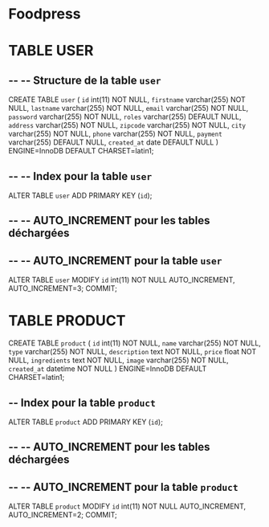 # Foodpress

# TABLE USER
--
-- Structure de la table `user`
--

CREATE TABLE `user` (
  `id` int(11) NOT NULL,
  `firstname` varchar(255) NOT NULL,
  `lastname` varchar(255) NOT NULL,
  `email` varchar(255) NOT NULL,
  `password` varchar(255) NOT NULL,
  `roles` varchar(255) DEFAULT NULL,
  `address` varchar(255) NOT NULL,
  `zipcode` varchar(255) NOT NULL,
  `city` varchar(255) NOT NULL,
  `phone` varchar(255) NOT NULL,
  `payment` varchar(255) DEFAULT NULL,
  `created_at` date DEFAULT NULL
) ENGINE=InnoDB DEFAULT CHARSET=latin1;

--
-- Index pour la table `user`
--
ALTER TABLE `user`
  ADD PRIMARY KEY (`id`);

--
-- AUTO_INCREMENT pour les tables déchargées
--

--
-- AUTO_INCREMENT pour la table `user`
--
ALTER TABLE `user`
  MODIFY `id` int(11) NOT NULL AUTO_INCREMENT, AUTO_INCREMENT=3;
COMMIT;

# TABLE PRODUCT

CREATE TABLE `product` (
  `id` int(11) NOT NULL,
  `name` varchar(255) NOT NULL,
  `type` varchar(255) NOT NULL,
  `description` text NOT NULL,
  `price` float NOT NULL,
  `ingredients` text NOT NULL,
  `image` varchar(255) NOT NULL,
  `created_at` datetime NOT NULL
) ENGINE=InnoDB DEFAULT CHARSET=latin1;

-- Index pour la table `product`
--
ALTER TABLE `product`
  ADD PRIMARY KEY (`id`);

--
-- AUTO_INCREMENT pour les tables déchargées
--

--
-- AUTO_INCREMENT pour la table `product`
--
ALTER TABLE `product`
  MODIFY `id` int(11) NOT NULL AUTO_INCREMENT, AUTO_INCREMENT=2;
COMMIT;